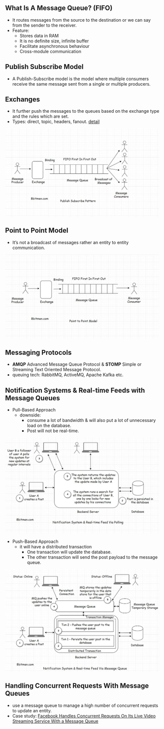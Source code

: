 ## What Is A Message Queue? (FIFO) 
   - It routes messages from the source to the destination or we can say from the sender to the receiver.
   - Feature:
     - Stores data in RAM
     - It is no definite size, infinite buffer
     - Facilitate asynchronous behaviour
     - Cross-module communication
    
## Publish Subscribe Model
   - A Publish-Subscribe model is the model where multiple consumers receive the same message sent from a single or multiple producers.
## Exchanges
   - It further push the messages to the queues based on the exchange type and the rules which are set.
   - Types: direct, topic, headers, fanout. [detail](https://www.rabbitmq.com/tutorials/amqp-concepts.html)
   <img src="https://github.com/xidaniel/Full-Stack-Develop-Notes/blob/master/Web%20Application%20%26%20Software%20Architecture/images/Publish%20Subscribe%20Pattern.jpeg" width = 500>
   
## Point to Point Model
  - It’s not a broadcast of messages rather an entity to entity communication.
  <img src="https://github.com/xidaniel/Full-Stack-Develop-Notes/blob/master/Web%20Application%20%26%20Software%20Architecture/images/point%20to%20point.jpeg" width = 500>
  
## Messaging Protocols
  - **AMQP** Advanced Message Queue Protocol & **STOMP** Simple or Streaming Text Oriented Message Protocol.
  - queuing tech: RabbitMQ, ActiveMQ, Apache Kafka etc.
  
## Notification Systems & Real-time Feeds with Message Queues
  - Pull-Based Approach
    - downside:
        - consume a lot of bandwidth & will also put a lot of unnecessary load on the database.
        - Post will not be real-time.
  <img src="https://github.com/xidaniel/Full-Stack-Develop-Notes/blob/master/Web%20Application%20%26%20Software%20Architecture/images/Poll-based%20Approach.jpeg" width = 500>

  - Push-Based Approach
    - it will have a distributed transaction
        - One transaction will update the database.
        - The other transaction will send the post payload to the message queue.
  <img src="https://github.com/xidaniel/Full-Stack-Develop-Notes/blob/master/Web%20Application%20%26%20Software%20Architecture/images/Push-Based%20Approach.jpeg" width = 500>
  
## Handling Concurrent Requests With Message Queues
  - use a message queue to manage a high number of concurrent requests to update an entity.
  - Case study: [Facebook Handles Concurrent Requests On Its Live Video Streaming Service With a Message Queue](https://engineering.fb.com/ios/under-the-hood-broadcasting-live-video-to-millions/)

